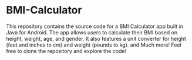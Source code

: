 # BMI-Calculator
This repository contains the source code for a BMI Calculator app built in Java for Android. The app allows users to calculate their BMI based on height, weight, age, and gender. It also features a unit converter for height (feet and inches to cm) and weight (pounds to kg). and Much more! Feel free to clone the repository and explore the code!
